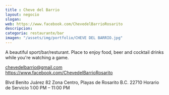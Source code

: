 ```yaml
---
title : Cheve del Barrio
layout: negocio
slogan: 
web: https://www.facebook.com/ChevedelBarrioRosarito
descripcion: 
categoria: restaurante/bar
imagen: "/assets/img/portfolio/CHEVE DEL BARRIO.jpg"
---
```


A beautiful sport/bar/resturant. 
Place to enjoy food, beer and cocktail drinks while you're watching a game.

chevedelbarrio@gmail.com
https://www.facebook.com/ChevedelBarrioRosarito

Blvd Benito Juárez 82
Zona Centro, Playas de Rosarito B.C. 22710
Horario de Servicio 
1:00 PM – 11:00 PM
